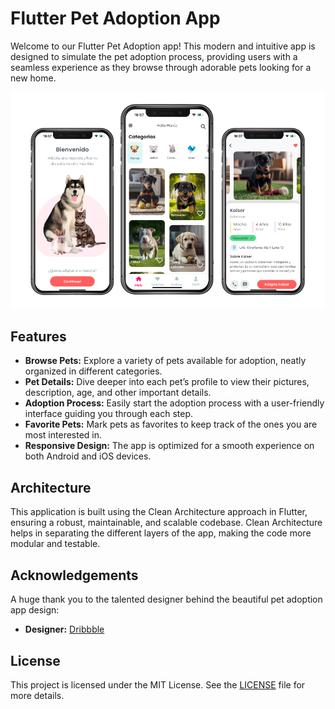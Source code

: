 # Flutter Pet Adoption App

Welcome to our Flutter Pet Adoption app! This modern and intuitive app is designed to simulate the pet adoption process, providing users with a seamless experience as they browse through adorable pets looking for a new home.

![App UI](/ui.jpg)

## Features
- **Browse Pets:** Explore a variety of pets available for adoption, neatly organized in different categories.
- **Pet Details:** Dive deeper into each pet’s profile to view their pictures, description, age, and other important details.
- **Adoption Process:** Easily start the adoption process with a user-friendly interface guiding you through each step.
- **Favorite Pets:** Mark pets as favorites to keep track of the ones you are most interested in.
- **Responsive Design:** The app is optimized for a smooth experience on both Android and iOS devices.

## Architecture
This application is built using the Clean Architecture approach in Flutter, ensuring a robust, maintainable, and scalable codebase. Clean Architecture helps in separating the different layers of the app, making the code more modular and testable.

## Acknowledgements
A huge thank you to the talented designer behind the beautiful pet adoption app design:
- **Designer:** [Dribbble](https://dribbble.com/shots/17870373-Pet-adoption-app)

## License
This project is licensed under the MIT License. See the [LICENSE](LICENSE) file for more details.